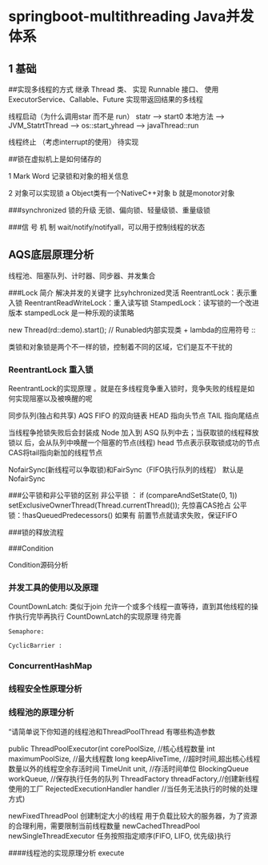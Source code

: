 springboot-multithreading  Java并发体系
===

1 基础
---

 
##实现多线程的方式 
继承 Thread 类、
实现 Runnable 接口、
使用 ExecutorService、Callable、Future 实现带返回结果的多线程

线程启动（为什么调用star 而不是 run）
 statr --> start0 本地方法 --> JVM_StatrtThread --> os::start_yhread --> javaThread::run
 
 线程终止 （考虑interrupt的使用）   待实现 
 
 ##锁在虚拟机上是如何储存的
 
 1 Mark Word 记录锁和对象的相关信息
 
 2 对象可以实现锁
     a Object类有一个NativeC++对象 b 就是monotor对象
     
###synchronized 锁的升级 无锁、偏向锁、轻量级锁、重量级锁


###信 号 机 制 wait/notify/notifyall，可以用于控制线程的状态

## AQS底层原理分析
  线程池、阻塞队列、计时器、同步器、并发集合

###Lock 简介
 解决并发的关键字 比syhchronized灵活
 ReentrantLock：表示重入锁 
 ReentrantReadWriteLock：重入读写锁
 StampedLock：读写锁的一个改进版本 stampedLock 是一种乐观的读策略

 new Thread(rd::demo).start();  // Runabled内部实现类 + lambda的应用符号 ::
 
 类锁和对象锁是两个不一样的锁，控制着不同的区域，它们是互不干扰的
 
 ### ReentrantLock 重入锁
 ReentrantLock的实现原理  。就是在多线程竞争重入锁时，竞争失败的线程是如何实现阻塞以及被唤醒的呢
 
 同步队列(独占和共享) AQS  FIFO 的双向链表  HEAD 指向头节点 TAIL 指向尾结点
 
  当线程争抢锁失败后会封装成 Node 加入到 ASQ 队列中去；当获取锁的线程释放锁以
  后，会从队列中唤醒一个阻塞的节点(线程)
  head 节点表示获取锁成功的节点 CAS将tail指向新加的线程节点
  
  NofairSync(新线程可以争取锁)和FairSync（FIFO执行队列的线程） 默认是NofairSync
  
  
  ###公平锁和非公平锁的区别 
  非公平锁 ： if (compareAndSetState(0, 1))  setExclusiveOwnerThread(Thread.currentThread()); 先惊喜CAS抢占
  公平锁：!hasQueuedPredecessors() 如果有 前置节点就请求失败，保证FIFO
  
  
  ###锁的释放流程
  
  
  ###Condition
  
  Condition源码分析
  
  
  
  ### 并发工具的使用以及原理
  
  CountDownLatch: 类似于join 允许一个或多个线程一直等待，直到其他线程的操作执行完毕再执行
    CountDownLatch的实现原理  待完善
    
    
    Semaphore: 
   
    CyclicBarrier : 

  
### ConcurrentHashMap



### 线程安全性原理分析


### 线程池的原理分析
“请简单说下你知道的线程池和ThreadPoolThread 有哪些构造参数

public ThreadPoolExecutor(int corePoolSize, //核心线程数量
 int maximumPoolSize, //最大线程数
 long keepAliveTime, //超时时间,超出核心线程数量以外的线程空余存活时间
 TimeUnit unit, //存活时间单位
 BlockingQueue<Runnable> workQueue, //保存执行任务的队列
ThreadFactory threadFactory,//创建新线程使用的工厂
RejectedExecutionHandler handler //当任务无法执行的时候的处理方式)

newFixedThreadPool 创建制定大小的线程 用于负载比较大的服务器，为了资源的合理利用，需要限制当前线程数量
newCachedThreadPool
newSingleThreadExecutor 任务按照指定顺序(FIFO, LIFO, 优先级)执行

####线程池的实现原理分析
execute 
